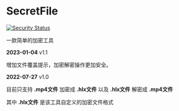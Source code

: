 # SecretFile

[![Security Status](https://www.murphysec.com/platform3/v3/badge/1609435820142284800.svg)](https://www.murphysec.com/accept?code=f3d8e1c7c90a6637b6d49dd139d70a5f&type=1&from=2&t=2)

一款简单的加密工具

**2023-01-04**  v1.1

增加文件覆盖提示，加密解密操作更加安全。

**2022-07-27**  v1.0

目前只支持 **.mp4文件** 加密成 **.hlx文件** 以及 **.hlx文件** 解密成 **.mp4文件**

其中 **.hlx文件** 是该工具自定义的加密文件格式
